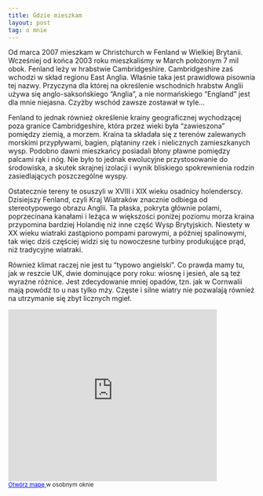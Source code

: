 ```yaml
---
title: Gdzie mieszkam
layout: post
tag: o mnie
--- 
```

Od marca 2007 mieszkam w Christchurch w Fenland w Wielkiej Brytanii. Wcześniej od końca 2003 roku mieszkaliśmy w March położonym 7 mil obok. 
Fenland leży w hrabstwie Cambridgeshire. Cambridgeshire zaś wchodzi w skład regionu East Anglia. Właśnie taka jest prawidłowa pisownia tej nazwy. 
Przyczyna dla której na określenie wschodnich hrabstw Anglii używa się anglo-saksońskiego “Anglia”, a nie normańskiego “England” jest dla mnie niejasna. 
Czyżby wschód zawsze zostawał w tyle...


Fenland to jednak również określenie krainy geograficznej wychodzącej poza granice Cambridgeshire, która przez wieki była “zawieszona” pomiędzy ziemią, a morzem. 
Kraina ta składała się z terenów zalewanych morskimi przypływami, bagien, plątaniny rzek i nielicznych zamieszkanych wysp. 
Podobno dawni mieszkańcy posiadali błony pławne pomiędzy palcami rąk i nóg. Nie było to jednak ewolucyjne przystosowanie do środowiska, 
a skutek skrajnej izolacji i wynik bliskiego spokrewnienia rodzin zasiedlających poszczególne wyspy.

Ostatecznie tereny te osuszyli w XVIII i XIX wieku osadnicy holenderscy. Dzisiejszy Fenland, czyli Kraj Wiatraków znacznie odbiega od stereotypowego obrazu Anglii. 
Ta płaska, pokryta głównie polami, poprzecinana kanałami i leżąca w większości poniżej poziomu morza kraina przypomina bardziej Holandię niż inne część Wysp Brytyjskich. 
Niestety w XX wieku wiatraki zastąpiono pompami parowymi, a później spalinowymi, tak więc dziś częściej widzi się tu nowoczesne turbiny produkujące prąd, niż tradycyjne wiatraki.

Również klimat raczej nie jest tu “typowo angielski”. Co prawda mamy tu, jak w reszcie UK, dwie dominujące pory roku: wiosnę i jesień, ale są też wyraźne różnice.
Jest zdecydowanie mniej opadów, tzn. jak w Cornwalii mają powódź to u nas tylko mży. Częste i silne wiatry nie pozwalają również na utrzymanie się zbyt licznych mgieł.

<p>
<iframe width="425" height="350" frameborder="0" scrolling="no" marginheight="0" marginwidth="0" src="https://maps.google.co.uk/maps/ms?hl=en&amp;gl=uk&amp;ie=UTF8&amp;om=1&amp;msa=0&amp;msid=204255321763002349681.00043dfa7fe5bfa02aa30&amp;source=embed&amp;ll=54.521081,-3.955078&amp;spn=8.935775,19.775391&amp;t=m&amp;output=embed"> </iframe>
<br/>
<small><a href="https://maps.google.co.uk/maps/ms?hl=en&amp;gl=uk&amp;ie=UTF8&amp;om=1&amp;msa=0&amp;msid=204255321763002349681.00043dfa7fe5bfa02aa30&amp;source=embed&amp;ll=54.521081,-3.955078&amp;spn=8.935775,19.775391&amp;t=m" style="color:#0000FF;text-align:left">Otwórz mapę </a> w osobnym oknie</small>
</p>